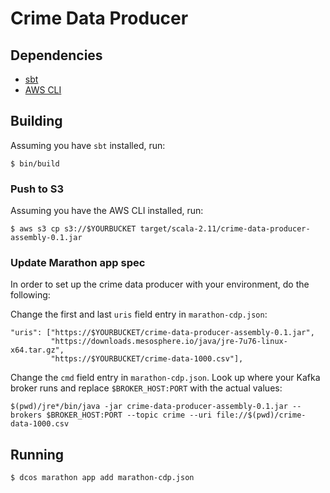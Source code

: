 # Crime Data Producer

## Dependencies

- [sbt](http://www.scala-sbt.org/)
- [AWS CLI](http://aws.amazon.com/documentation/cli/)

## Building

Assuming you have `sbt` installed, run:

    $ bin/build

### Push to S3

Assuming you have the AWS CLI installed, run:

    $ aws s3 cp s3://$YOURBUCKET target/scala-2.11/crime-data-producer-assembly-0.1.jar

### Update Marathon app spec

In order to set up the crime data producer with your environment, do the following:

Change the first and last `uris` field entry in `marathon-cdp.json`:

    "uris": ["https://$YOURBUCKET/crime-data-producer-assembly-0.1.jar",
             "https://downloads.mesosphere.io/java/jre-7u76-linux-x64.tar.gz",
             "https://$YOURBUCKET/crime-data-1000.csv"],

Change the `cmd` field entry in `marathon-cdp.json`. Look up where your Kafka broker runs and replace `$BROKER_HOST:PORT` with the actual values:

    $(pwd)/jre*/bin/java -jar crime-data-producer-assembly-0.1.jar --brokers $BROKER_HOST:PORT --topic crime --uri file://$(pwd)/crime-data-1000.csv

## Running

    $ dcos marathon app add marathon-cdp.json
